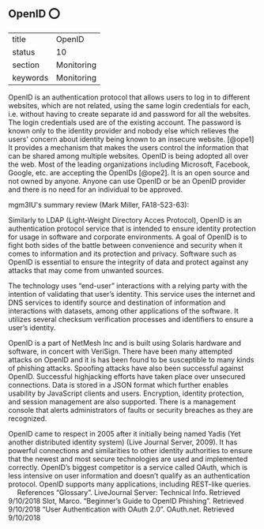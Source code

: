 ## OpenID :o:


|          |            |
| -------- | ---------- |
| title    | OpenID     | 
| status   | 10         |
| section  | Monitoring |
| keywords | Monitoring |



OpenID is an authentication protocol that allows users to log in to
different websites, which are not related, using the same login
credentials for each, i.e. without having to create separate id and
password for all the websites. The login credentials used are of the
existing account. The password is known only to the identity provider
and nobody else which relieves the users' concern about identity being
known to an insecure website. [@ope1] It provides a mechanism that
makes the users control the information that can be shared among
multiple websites. OpenID is being adopted all over the web. Most of
the leading organizations including Microsoft, Facebook, Google,
etc. are accepting the OpenIDs [@ope2]. It is an open source and
not owned by anyone. Anyone can use OpenID or be an OpenID provider
and there is no need for an individual to be approved.





mgm3IU's summary review (Mark Miller, FA18-523-63):

Similarly to LDAP (Light-Weight Directory Acces Protocol), OpenID is an authentication protocol service that is intended to ensure identity protection for usage in software and corporate environments. A goal of OpenID is to fight both sides of the battle between convenience and security when it comes to information and its protection and privacy. Software such as OpenID is essential to ensure the integrity of data and protect against any attacks that may come from unwanted sources.

The technology uses “end-user” interactions with a relying party with the intention of validating that user’s identity. This service uses the internet and DNS services to identify source and destination of information and interactions with datasets, among other applications of the software. It utilizes several checksum verification processes and identifiers to ensure a user’s identity.

OpenID is a part of NetMesh Inc and is built using Solaris hardware and software, in concert with VeriSign. There have been many attempted attacks on OpenID and it is has been found to be susceptible to many kinds of phishing attacks. Spoofing attacks have also been successful against OpenID. Successful highjacking efforts have taken place over unsecured connections. Data is stored in a JSON format which further enables usability by JavaScript clients and users. Encryption, identity protection, and session management are also supported. There is a management console that alerts administrators of faults or security breaches as they are recognized.

OpenID came to respect in 2005 after it initially being named Yadis (Yet another distributed identity system) (Live Journal Server, 2009). It has powerful connections and similarities to other identity authorities to ensure that the newest and most secure technologies are used and implemented correctly. OpenID’s biggest competitor is a service called OAuth, which is less intensive on user information and doesn’t qualify as an authentication protocol. OpenID supports many applications, including REST-like queries.
 
References
“Glossary”. LiveJournal Server: Technical Info. Retrieved 9/10/2018
Slot, Marco. “Beginner’s Guide to OpenID Phishing”. Retrieved 9/10/2018
“User Authentication with OAuth 2.0”. OAuth.net. Retrieved 9/10/2018
